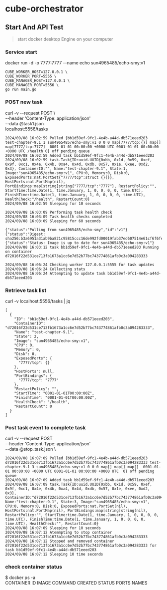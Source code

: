 # cube-orchestrator

## Start And API Test

> start docker desktop Engine on your computer

### Service start

docker run -d -p 7777:7777 --name echo sun4965485/echo-smy:v1

```
CUBE_WORKER_HOST=127.0.0.1 \
CUBE_WORKER_PORT=5555 \
CUBE_MANAGER_HOST=127.0.0.1 \
CUBE_MANAGER_PORT=5556 \
go run main.go
```
### POST new task

curl -v --request POST \         
--header 'Content-Type: application/json' \
--data @task1.json \
localhost:5556/tasks

```
2024/09/08 16:02:59 Pulled {bb1d59ef-9fc1-4e4b-a44d-db571eeed203  test-chapter-9.1 1 sun4965485/echo-smy:v1 0 0 0 map[7777/tcp:{}] map[] map[7777/tcp:7777]  0001-01-01 00:00:00 +0000 UTC 0001-01-01 00:00:00 +0000 UTC /health 0} off pending queue
2024/09/08 16:02:59 Added task bb1d59ef-9fc1-4e4b-a44d-db571eeed203
2024/09/08 16:02:59 task.Task{ID:uuid.UUID{0xbb, 0x1d, 0x59, 0xef, 0x9f, 0xc1, 0x4e, 0x4b, 0xa4, 0x4d, 0xdb, 0x57, 0x1e, 0xee, 0xd2, 0x3}, ContainerID:"", Name:"test-chapter-9.1", State:1, Image:"sun4965485/echo-smy:v1", CPU:0, Memory:0, Disk:0, ExposedPorts:nat.PortSet{"7777/tcp":struct {}{}}, HostPorts:nat.PortMap(nil), PortBindings:map[string]string{"7777/tcp":"7777"}, RestartPolicy:"", StartTime:time.Date(1, time.January, 1, 0, 0, 0, 0, time.UTC), FinishTime:time.Date(1, time.January, 1, 0, 0, 0, 0, time.UTC), HealthCheck:"/health", RestartCount:0}
2024/09/08 16:02:59 Sleeping for 10 seconds

2024/09/08 16:03:09 Performing task health check
2024/09/08 16:03:09 Task health checks completed
2024/09/08 16:03:09 Sleeping for 60 seconds

{"status":"Pulling from sun4965485/echo-smy","id":"v1"}
{"status":"Digest: sha256:b3a6951a31ab9ba821c95815ccc16de992fd00019fab37ed607514e61cf6f6fe"}
{"status":"Status: Image is up to date for sun4965485/echo-smy:v1"}
2024/09/08 16:03:12 task bb1d59ef-9fc1-4e4b-a44d-db571eeed203 Running on container d72016f22d531ce713fb1673a1cc6e7d52b77bc743774861afb0c3a094283333

2024/09/08 16:06:24 Checking worker 127.0.0.1:5555 for task updates
2024/09/08 16:06:24 Collecting stats
2024/09/08 16:06:24 Attempting to update task bb1d59ef-9fc1-4e4b-a44d-db571eeed203
```
### Retrieve task list

curl -v localhost:5556/tasks | jq

```
[
  {
    "ID": "bb1d59ef-9fc1-4e4b-a44d-db571eeed203",
    "ContainerID": "d72016f22d531ce713fb1673a1cc6e7d52b77bc743774861afb0c3a094283333",
    "Name": "test-chapter-9.1",
    "State": 2,
    "Image": "sun4965485/echo-smy:v1",
    "CPU": 0,
    "Memory": 0,
    "Disk": 0,
    "ExposedPorts": {
      "7777/tcp": {}
    },
    "HostPorts": null,
    "PortBindings": {
      "7777/tcp": "7777"
    },
    "RestartPolicy": "",
    "StartTime": "0001-01-01T00:00:00Z",
    "FinishTime": "0001-01-01T00:00:00Z",
    "HealthCheck": "/health",
    "RestartCount": 0
  }
]
```

### Post task event to complete task
curl -v --request POST \
--header 'Content-Type: application/json' \
--data @stop_task.json \

```
2024/09/08 16:07:09 Pulled {bb1d59ef-9fc1-4e4b-a44d-db571eeed203 d72016f22d531ce713fb1673a1cc6e7d52b77bc743774861afb0c3a094283333 test-chapter-9.1 3 sun4965485/echo-smy:v1 0 0 0 map[] map[] map[]  0001-01-01 00:00:00 +0000 UTC 0001-01-01 00:00:00 +0000 UTC  0} off pending queue
2024/09/08 16:07:09 Added task bb1d59ef-9fc1-4e4b-a44d-db571eeed203
2024/09/08 16:07:09 task.Task{ID:uuid.UUID{0xbb, 0x1d, 0x59, 0xef, 0x9f, 0xc1, 0x4e, 0x4b, 0xa4, 0x4d, 0xdb, 0x57, 0x1e, 0xee, 0xd2, 0x3}, ContainerID:"d72016f22d531ce713fb1673a1cc6e7d52b77bc743774861afb0c3a094283333", Name:"test-chapter-9.1", State:3, Image:"sun4965485/echo-smy:v1", CPU:0, Memory:0, Disk:0, ExposedPorts:nat.PortSet(nil), HostPorts:nat.PortMap(nil), PortBindings:map[string]string(nil), RestartPolicy:"", StartTime:time.Date(1, time.January, 1, 0, 0, 0, 0, time.UTC), FinishTime:time.Date(1, time.January, 1, 0, 0, 0, 0, time.UTC), HealthCheck:"", RestartCount:0}
2024/09/08 16:07:09 Sleeping for 10 seconds
2024/09/08 16:07:12 Atemmpting to stop container d72016f22d531ce713fb1673a1cc6e7d52b77bc743774861afb0c3a094283333
2024/09/08 16:07:12 Stopped and removed container d72016f22d531ce713fb1673a1cc6e7d52b77bc743774861afb0c3a094283333 for task bb1d59ef-9fc1-4e4b-a44d-db571eeed203
2024/09/08 16:07:12 Sleeping 10 time seconds
```

### check container status

$ docker ps -a              
CONTAINER ID   IMAGE     COMMAND   CREATED   STATUS    PORTS     NAMES